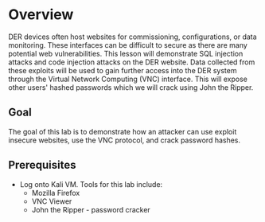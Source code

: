 # Overview
DER devices often host websites for commissioning, configurations, or data monitoring.  These interfaces can be difficult to secure as there are many potential web vulnerabilities.  This lesson will demonstrate SQL injection attacks and code injection attacks on the DER website.  Data collected from these exploits will be used to gain further access into the DER system through the Virtual Network Computing (VNC) interface.  This will expose other users' hashed passwords which we will crack using John the Ripper. 

## Goal
The goal of this lab is to demonstrate how an attacker can use exploit insecure websites, use the VNC protocol, and crack password hashes.

## Prerequisites

* Log onto Kali VM. Tools for this lab include: 
	* Mozilla Firefox
	* VNC Viewer
	* John the Ripper - password cracker

